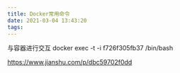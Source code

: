 ```yaml
---
title: Docker常用命令
date: 2021-03-04 13:43:20
tags:
---
```


与容器进行交互
docker exec -t -i f726f305fb37 /bin/bash

https://www.jianshu.com/p/dbc59702f0dd
